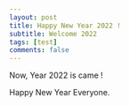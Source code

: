 ```yaml
---
layout: post
title: Happy New Year 2022 !
subtitle: Welcome 2022
tags: [test]
comments: false
---
```


Now, Year 2022 is came !

Happy New Year Everyone.
